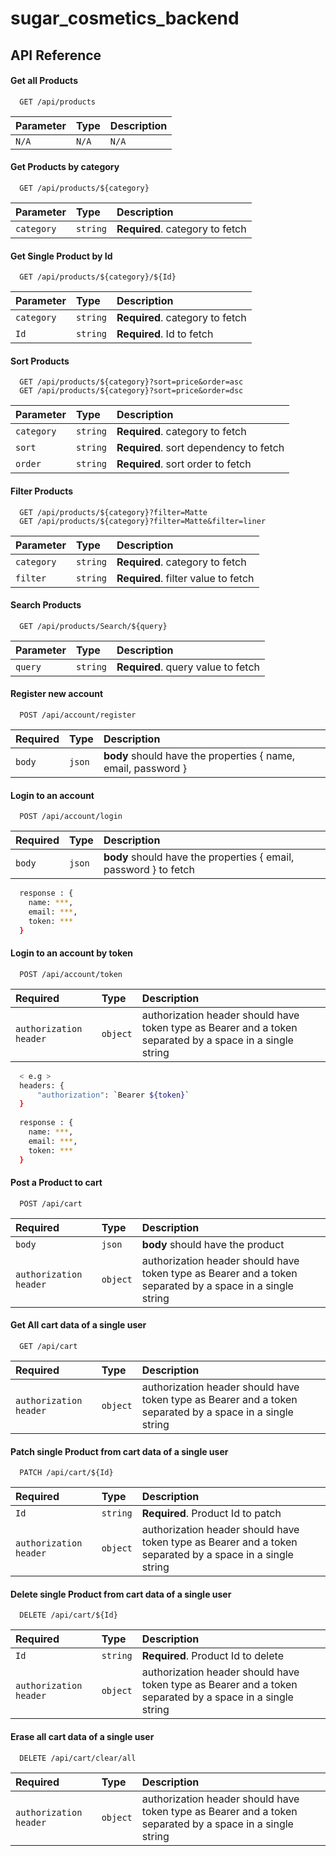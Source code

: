 # sugar_cosmetics_backend

## API Reference

#### Get all Products

```http
  GET /api/products
```

| Parameter | Type     | Description                |
| :-------- | :------- | :------------------------- |
| `N/A` | `N/A` |   `N/A` |

#### Get Products by category

```http
  GET /api/products/${category}
```

| Parameter | Type     | Description                       |
| :-------- | :------- | :-------------------------------- |
| `category`| `string` | **Required**. category to fetch |

#### Get Single Product by Id

```http
  GET /api/products/${category}/${Id}
```

| Parameter | Type     | Description                       |
| :-------- | :------- | :-------------------------------- |
| `category`| `string` | **Required**. category to fetch |
| `Id`| `string` | **Required**. Id to fetch |

#### Sort Products

```http
  GET /api/products/${category}?sort=price&order=asc
  GET /api/products/${category}?sort=price&order=dsc
```
| Parameter | Type     | Description                       |
| :-------- | :------- | :-------------------------------- |
| `category`| `string` | **Required**. category to fetch |
| `sort`| `string` | **Required**. sort dependency to fetch |
| `order`| `string` | **Required**. sort order to fetch |

#### Filter Products

```http
  GET /api/products/${category}?filter=Matte
  GET /api/products/${category}?filter=Matte&filter=liner
```
| Parameter | Type     | Description                       |
| :-------- | :------- | :-------------------------------- |
| `category`| `string` | **Required**. category to fetch |
| `filter`| `string` | **Required**. filter value to fetch |

#### Search Products

```http
  GET /api/products/Search/${query}
```
| Parameter | Type     | Description                       |
| :-------- | :------- | :-------------------------------- |
| `query`| `string` | **Required**. query value to fetch |

#### Register new account

```http
  POST /api/account/register
```
| Required | Type     | Description                       |
| :-------- | :------- | :-------------------------------- |
| `body`| `json` | **body** should have the properties { name, email, password } |

#### Login to an account

```http
  POST /api/account/login
```
| Required | Type     | Description                       |
| :-------- | :------- | :-------------------------------- |
| `body`| `json` | **body** should have the properties { email, password } to fetch |

```bash
  response : {
    name: ***,
    email: ***,
    token: ***
  }
```
#### Login to an account by token

```http
  POST /api/account/token
```
| Required | Type     | Description                       |
| :-------- | :------- | :-------------------------------- |
| `authorization header`| `object` | authorization header should have token type as Bearer and a token separated by a space in a single string |

```bash
  < e.g >
  headers: {
      "authorization": `Bearer ${token}`
  } 
   
  response : {
    name: ***,
    email: ***,
    token: ***
  }
```

#### Post a Product to cart

```http
  POST /api/cart
```

| Required | Type     | Description                       |
| :-------- | :------- | :-------------------------------- |
| `body`| `json` | **body** should have the product |
| `authorization header`| `object` | authorization header should have token type as Bearer and a token separated by a space in a single string |

#### Get All cart data of a single user

```http
  GET /api/cart
```

| Required | Type     | Description                       |
| :-------- | :------- | :-------------------------------- |
| `authorization header`| `object` | authorization header should have token type as Bearer and a token separated by a space in a single string |

#### Patch single Product from cart data of a single user

```http
  PATCH /api/cart/${Id}
```

| Required | Type     | Description                       |
| :-------- | :------- | :-------------------------------- |
| `Id`| `string` | **Required**. Product Id to patch |
| `authorization header`| `object` | authorization header should have token type as Bearer and a token separated by a space in a single string |

#### Delete single Product from cart data of a single user

```http
  DELETE /api/cart/${Id}
```

| Required | Type     | Description                       |
| :-------- | :------- | :-------------------------------- |
| `Id`| `string` | **Required**. Product Id to delete |
| `authorization header`| `object` | authorization header should have token type as Bearer and a token separated by a space in a single string |

#### Erase all cart data of a single user

```http
  DELETE /api/cart/clear/all
```
| Required | Type     | Description                       |
| :-------- | :------- | :-------------------------------- |
| `authorization header`| `object` | authorization header should have token type as Bearer and a token separated by a space in a single string |

